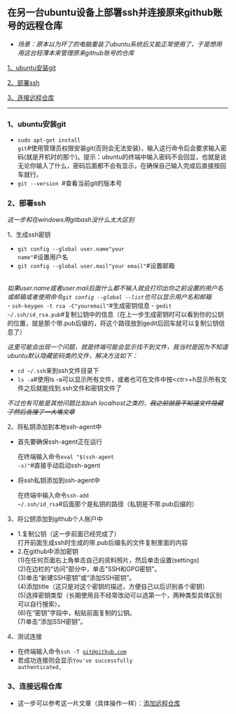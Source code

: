 ## 在另一台ubuntu设备上部署ssh并连接原来github账号的远程仓库

- <i>场景：原本以为坏了的电脑重装了ubuntu系统后又能正常使用了，于是想用用这台轻薄本来管理原来github账号的仓库</i>

[1、ubuntu安装git](#1)

[2、部署ssh](#2)

[3、连接远程仓库](#3)

---

<h3 id = 1>1、ubuntu安装git </h3> 

- <code>sudo apt-get install git</code>#使用管理员权限安装git(否则会无法安装)，输入这行命令后会要求输入密码(就是开机时的那个)。提示：ubuntu的终端中输入密码不会回显，也就是说无论你输入了什么，密码后面都不会有显示，在确保自己输入完成后直接按回车就行。
- <code>git --version </code>#查看当前git的版本号


<h3 id = 2>2、部署ssh </h3>

<i>这一步和在windows用gitbash没什么太大区别</i>

1、生成ssh密钥

- <code>git config --global user.name"your name"</code>#设置用户名 
- <code>git config --global user.mail"your email"</code>#设置邮箱
<br>
<i>如果user.name或者user.mail后面什么都不输入就会打印出你之前设置的用户名或邮箱或者使用命令<code>git config --global --list</code>也可以显示用户名和邮箱</i>
<br>
- <code>ssh-keygen -t rsa -C"youremail"</code>#生成密钥信息
- <code>gedit ~/.ssh/id_rsa.pub</code>#复制公钥中的信息（在上一步生成密钥时可以看到你的公钥的位置，就是那个带.pub后缀的，将这个路径放到gedit后回车就可以复制公钥信息了）
  
  <i>这里可能会出现一个问题，就是终端可能会显示找不到文件，我当时是因为不知道ubuntu默认隐藏密码类的文件，解决方法如下：</i>
- <code>cd ~/.ssh</code>来到ssh文件目录下
- <code>ls -a</code>#使用ls -a可以显示所有文件，或者也可在文件中按\<ctr>+h显示所有文件之后就能找到.ssh文件和密钥文件了

<i>不过也有可能是其他问题比如ssh localhost之类的，~~我之前就是不知道文件隐藏了然后去搜了一大堆文章~~ </i>

2、将私钥添加到本地ssh-agent中

- 首先要确保ssh-agent正在运行

  在终端输入命令<code>eval "$(ssh-agent -s)"</code>#直接手动启动ssh-agent

- 将ssh私钥添加到ssh-agent中

  在终端中输入命令<code>ssh-add ~/.ssh/id_rsa</code>#后面那个是私钥的路径（私钥是不带.pub后缀的）

3、将公钥添加到github个人账户中

- 1.复制公钥（这一步前面已经完成了）<br>
   打开前面生成ssh时生成的带.pub后缀名的文件复制里面的内容<br>
- 2.在github中添加密钥<br>
   (1)在任何页面右上角单击自己的资料照片，然后单击设置(settings)<br>
   (2)在边栏的“访问”部分中，单击"SSH和GPG密钥"。<br>
   (3)单击“新建SSH密钥”或“添加SSH密钥”。<br>
   (4)添加title（这只是对这个密钥的描述，方便自己以后识别各个密钥）<br>
   (5)选择密钥类型（长期使用且不经常改动可以选第一个，两种类型具体区别可以自行搜索）。<br>
   (6)在“密钥”字段中，粘贴前面复制的公钥。<br>
   (7)单击“添加SSH密钥”。

4、测试连接

- 在终端输入命令<code>ssh -T git@github.com</code>
- 若成功连接则会显示<code>You've successfully authenticated,</code>

<h3 id = 3>3、连接远程仓库</h3>

- 这一步可以参考这一片文章（具体操作一样）：[添加远程仓库](https://blog.csdn.net/qq_51489920/article/details/131950693?spm=1001.2014.3001.5502)